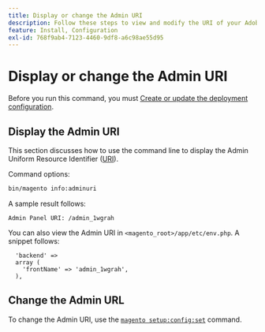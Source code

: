 ```yaml
---
title: Display or change the Admin URI
description: Follow these steps to view and modify the URI of your Adobe Commerce or Magento Open Source Admin application.
feature: Install, Configuration
exl-id: 768f9ab4-7123-4460-9df8-a6c98ae55d95
---
```

# Display or change the Admin URI

Before you run this command, you must [Create or update the deployment configuration](deployment.md).

## Display the Admin URI

This section discusses how to use the command line to display the Admin Uniform Resource Identifier ([URI](https://www.w3.org/Protocols/rfc2616/rfc2616-sec3.html#sec3.2)).

Command options:

```bash
bin/magento info:adminuri
```

A sample result follows:

```terminal
Admin Panel URI: /admin_1wgrah
```

You can also view the Admin URI in `<magento_root>/app/etc/env.php`. A snippet follows:

```php?start_inline=1
  'backend' =>
  array (
    'frontName' => 'admin_1wgrah',
  ),
```

## Change the Admin URL

To change the Admin URI, use the [`magento setup:config:set`](deployment.md) command.

